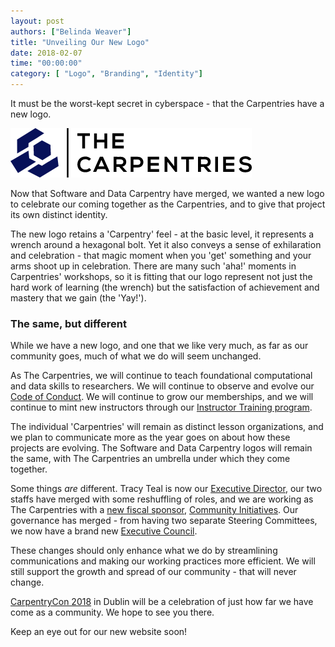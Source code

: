 ```yaml
---
layout: post
authors: ["Belinda Weaver"]
title: "Unveiling Our New Logo"
date: 2018-02-07
time: "00:00:00"
category: [ "Logo", "Branding", "Identity"]
---
```


It must be the worst-kept secret in cyberspace - that the Carpentries have a new logo.


![So ... here it is!](img/TheCarpentries.png)

Now that Software and Data Carpentry have merged, we wanted a new logo to celebrate our coming together as the Carpentries, 
and to give that project its own distinct identity.

The new logo retains a 'Carpentry' feel - at the basic level, it represents a wrench around a hexagonal bolt. 
Yet it also conveys a sense of exhilaration and celebration - that magic moment when you 'get' something and your arms 
shoot up in celebration. There are many such 'aha!' moments in Carpentries' workshops, so it is fitting that our logo 
represent not just the hard work of learning (the wrench) but the satisfaction of achievement and mastery that 
we gain (the 'Yay!').

### The same, but different 

While we have a new logo, and one that we like very much, as far as our community goes, much of what we do will seem unchanged. 

As The Carpentries, we will continue to teach foundational computational and data skills to researchers. 
We will continue to observe and evolve our [Code of Conduct](https://software-carpentry.org/conduct/). 
We will continue to grow our memberships, 
and we will continue to mint new instructors through our [Instructor Training program](http://carpentries.github.io/instructor-training/). 

The individual 'Carpentries' will remain as distinct lesson organizations, and we plan to communicate more as the year 
goes on about how these projects are evolving. The Software and Data Carpentry logos will remain the same, 
with The Carpentries an umbrella under which they come together.

Some things *are* different. Tracy Teal is now our [Executive Director](http://www.datacarpentry.org/blog/exec-dir-message/), our two staffs have merged with some reshuffling 
of roles, and we are working as The Carpentries 
with a [new fiscal sponsor](https://software-carpentry.org/blog/2018/01/fiscal-sponsor-transition.html), 
[Community Initiatives](https://software-carpentry.org/blog/2018/01/fiscal-sponsor-transition.html). Our governance has 
merged - from having two separate Steering Committees, we now have a brand new [Executive Council](http://www.datacarpentry.org/blog/exec-council-announce/). 

These changes should only enhance what we do by streamlining communications and making our working practices more 
efficient. We will still support the growth and spread of our community - that will never change. 

[CarpentryCon 2018](http://www.carpentrycon.org/) in Dublin will be a celebration of just how far we have come as a 
community. We hope to see you there. 

Keep an eye out for our new website soon!
